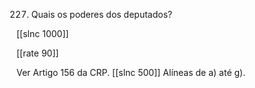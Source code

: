 227. Quais os poderes dos deputados?

[[slnc 1000]]

[[rate 90]]

Ver Artigo 156 da CRP.
[[slnc 500]]
Alíneas de a) até g).
